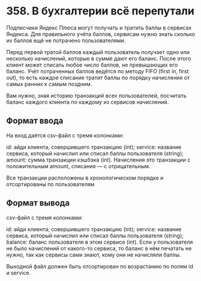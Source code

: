 # 358. В бухгалтерии всё перепутали

Подписчики Яндекс Плюса могут получать и тратить баллы в сервисах Яндекса. Для правильного учёта баллов, сервисам нужно знать сколько их баллов ещё не потрачено пользователями.

Перед первой тратой баллов каждый пользователь получает одно или несколько начислений, которые в сумме дают его баланс. После этого клиент может списать любое число баллов, не превышающих его баланс. Учёт потраченных баллов ведётся по методу FIFO (first in, first out), то есть каждое списание тратит баллы по порядку начисления от самых ранних к самым поздним.

Вам нужно, зная историю транзакций всех пользователей, посчитать баланс каждого клиента по каждому из сервисов начислений.

## Формат ввода
На вход даётся csv-файл с тремя колонками:

id: айди клиента, совершившего транзакцию (int);
service: название сервиса, который начислил или списал баллы пользователя (string);
amount: сумма транзакции кэшбэка (int).
Начисления это транзакции с положительным amount, списания — с отрицательным.

Все транзакции расположены в хронологическом порядке и отсортированы по пользователям

## Формат вывода
csv-файл с тремя колонками:

id: айди клиента, совершившего транзакцию (int);
service: название сервиса, который начислил или списал баллы пользователя (string);
balance: баланс пользователя в этом сервисе (int).
Если у пользователя не было начислений от какого-то сервиса, то баланс в нём печатать не нужно, так как сервисы сами знают, кому они не начисляли баллы.

Выходной файл должен быть отсортирован по возрастанию по полям id и service.